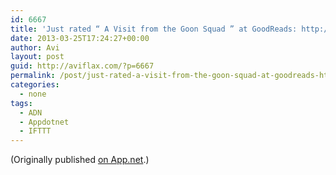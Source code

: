 ```yaml
---
id: 6667
title: 'Just rated “ A Visit from the Goon Squad ” at GoodReads: http://www.goodreads.com/review/show/570739223 2 stars'
date: 2013-03-25T17:24:27+00:00
author: Avi
layout: post
guid: http://aviflax.com/?p=6667
permalink: /post/just-rated-a-visit-from-the-goon-squad-at-goodreads-httpwww-goodreads-comreviewshow570739223-2-stars/
categories:
  - none
tags:
  - ADN
  - Appdotnet
  - IFTTT
---
```

(Originally published [on App.net](http://alpha.app.net/aviflax/post/4190707).)